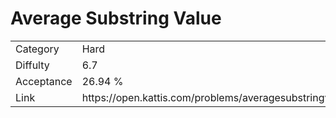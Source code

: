 # Average Substring Value

<table>
    <tr>
        <td>Category</td>
        <td>Hard</td>
    </tr>
    <tr>
        <td>Diffulty</td>
        <td>6.7</td>
    </tr>
    <tr>
        <td>Acceptance</td>
        <td>26.94 %</td>
    </tr>
    <tr>
        <td>Link</td>
        <td>https://open.kattis.com/problems/averagesubstringvalue</td>
    </tr>
</table>